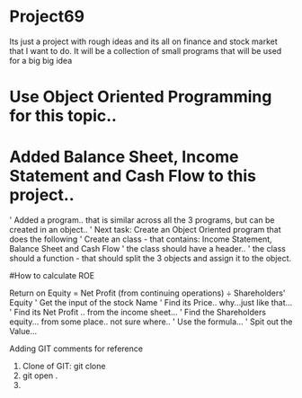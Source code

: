 # Project69
Its just a project with rough ideas and its all on finance and stock market that I want to do. It will be a collection of small programs that will be used for a big big idea

# Use Object Oriented Programming for this topic.. 

# Added Balance Sheet, Income Statement and Cash Flow to this project..
 ' Added a program.. that is similar across all the 3 programs, but can be created in an object..
 ' Next task: Create an Object Oriented program that does the following
    ' Create an class - that contains: Income Statement, Balance Sheet and Cash Flow
    ' the class should have a header.. 
    ' the class should a function - that should split the 3 objects and assign it to the object.
    
#How to calculate ROE 

Return on Equity = Net Profit (from continuing operations) ÷ Shareholders' Equity 
 ' Get the input of the stock Name
 ' Find its Price.. why...just like that... 
 ' Find its Net Profit .. from the income sheet...
 ' Find the Shareholders equity... from some place.. not sure where.. 
 ' Use the formula... 
 ' Spit out the Value... 

Adding GIT comments for reference
1. Clone of GIT: git clone <ssh command from the git repository>
2. git open .  <This will open the folder in which the git was cloned>
3. 
